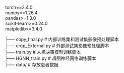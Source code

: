 
torch==2.4.0  
numpy==1.26.4  
pandas>=1.3.0  
scikit-learn>=0.24.0  
matplotlib>=3.4.0  



├── copy_final.py          # 内部训练集和测试集影像预处理脚本  
├── crop_External.py       # 外部测试集影像预处理脚本  
├── train.py               # 人机决策模型训练脚本  
├── HGNN_train.py          # 超图神经网络训练脚本  
├── data/                  # 存放患者数据  



